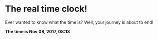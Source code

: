 # The real time clock!

Ever wanted to know what the time is? Well, your journey is about to end!

**The time is Nov 08, 2017, 08:13**